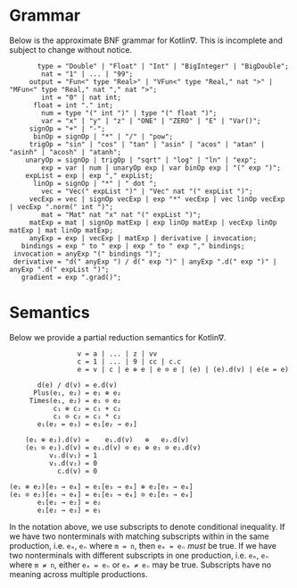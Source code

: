# Grammar

Below is the approximate BNF grammar for Kotlin∇. This is incomplete and subject to change without notice.

```ebnf
       type = "Double" | "Float" | "Int" | "BigInteger" | "BigDouble";
        nat = "1" | ... | "99";
     output = "Fun<" type "Real>" | "VFun<" type "Real," nat ">" | "MFun<" type "Real," nat "," nat ">";
        int = "0" | nat int;
      float = int "." int;
        num = type "(" int ")" | type "(" float ")";
        var = "x" | "y" | "z" | "ONE" | "ZERO" | "E" | "Var()";
     signOp = "+" | "-";
      binOp = signOp | "*" | "/" | "pow";
     trigOp = "sin" | "cos" | "tan" | "asin" | "acos" | "atan" | "asinh" | "acosh" | "atanh";
    unaryOp = signOp | trigOp | "sqrt" | "log" | "ln" | "exp";
        exp = var | num | unaryOp exp | var binOp exp | "(" exp ")";
    expList = exp | exp "," expList;
      linOp = signOp | "*" | " dot ";
        vec = "Vec(" expList ")" | "Vec" nat "(" expList ")";
     vecExp = vec | signOp vecExp | exp "*" vecExp | vec linOp vecExp | vecExp ".norm(" int ")";
        mat = "Mat" nat "x" nat "(" expList ")";
     matExp = mat | signOp matExp | exp linOp matExp | vecExp linOp matExp | mat linOp matExp;
     anyExp = exp | vecExp | matExp | derivative | invocation;
   bindings = exp " to " exp | exp " to " exp "," bindings;
 invocation = anyExp "(" bindings ")";
 derivative = "d(" anyExp ") / d(" exp ")" | anyExp ".d(" exp ")" | anyExp ".d(" expList ")";
   gradient = exp ".grad()";
```

# Semantics

Below we provide a partial reduction semantics for Kotlin∇.

```ebnf
                 v = a | ... | z | vv
                 c = 1 | ... | 9 | cc | c.c
                 e = v | c | e ⊕ e | e ⊙ e | (e) | (e).d(v) | e(e = e)
                 
       d(e) / d(v) = e.d(v)
      Plus(e₁, e₂) = e₁ ⊕ e₂
     Times(e₁, e₂) = e₁ ⊙ e₂
           c₁ ⊕ c₂ = c₁ + c₂
           c₁ ⊙ c₂ = c₁ * c₂
       e₁(e₂ = e₃) = e₁[e₂ → e₃]
           
    (e₁ ⊕ e₂).d(v) =    e₁.d(v)   ⊕   e₂.d(v)
    (e₁ ⊙ e₂).d(v) = e₁.d(v) ⊙ e₂ ⊕ e₁ ⊙ e₂.d(v)
          v₁.d(v₁) = 1
          v₁.d(v₂) = 0
            c.d(v) = 0
            
(e₁ ⊕ e₂)[e₃ → e₄] = e₁[e₃ → e₄] ⊕ e₂[e₃ → e₄]
(e₁ ⊙ e₂)[e₃ → e₄] = e₁[e₃ → e₄] ⊙ e₂[e₃ → e₄]
       e₁[e₁ → e₂] = e₂
       e₁[e₂ → e₃] = e₁
```

In the notation above, we use subscripts to denote conditional inequality.
If we have two nonterminals with matching subscripts within in the same
production, i.e. `eₘ`, `eₙ` where `m = n`, then `eₘ = eₙ` *must* be true.
If we have two nonterminals with different subscripts in one production,
i.e. `eₘ`, `eₙ` where `m ≠ n`, either `eₘ = eₙ` or `eₘ ≠ eₙ` may be true.
Subscripts have no meaning across multiple productions.